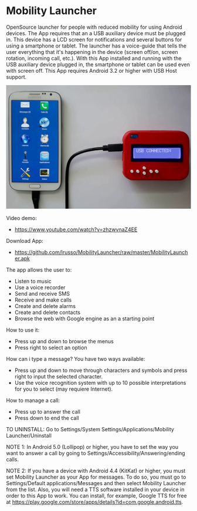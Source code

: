# Mobility Launcher

OpenSource launcher for people with reduced mobility for using Android devices. The App requires that an a USB auxiliary device must be plugged in. This device has a LCD screen for notifications and several buttons for using a smartphone or tablet. The launcher has a voice-guide that tells the user everything that it's happening in the device (screen off/on, screen rotation, incoming call, etc.). With this App installed and running with the USB auxiliary device plugged in, the smartphone or tablet can be used even with screen off. This App requires Android 3.2 or higher with USB Host support.

![alt screenshot](https://raw.githubusercontent.com/lrusso/MobilityLauncher/master/MobilityLauncher.png)

Video demo:
- https://www.youtube.com/watch?v=zhzwvnaZ4EE

Download App:
- https://github.com/lrusso/MobilityLauncher/raw/master/MobilityLauncher.apk

The app allows the user to:
- Listen to music
- Use a voice recorder
- Send and receive SMS
- Receive and make calls
- Create and delete alarms
- Create and delete contacts
- Browse the web with Google engine as an a starting point

How to use it:
- Press up and down to browse the menus
- Press right to select an option

How can i type a message? You have two ways available:
- Press up and down to move through characters and symbols and press right to input the selected character.
- Use the voice recognition system with up to 10 possible interpretations for you to select (may requiere Internet).

How to manage a call:
- Press up to answer the call
- Press down to end the call

TO UNINSTALL: Go to Settings/System Settings/Applications/Mobility Launcher/Uninstall

NOTE 1: In Android 5.0 (Lollipop) or higher, you have to set the way you want to answer a call by going to Settings/Accessibility/Answering/ending calls.

NOTE 2: If you have a device with Android 4.4 (KitKat) or higher, you must set Mobility Launcher as your App for messages. To do so, you must go to Settings/Default applications/Messages and then select Mobility Launcher from the list. Also, you will need a TTS software installed in your device in order to this App to work. You can install, for example, Google TTS for free at https://play.google.com/store/apps/details?id=com.google.android.tts.
